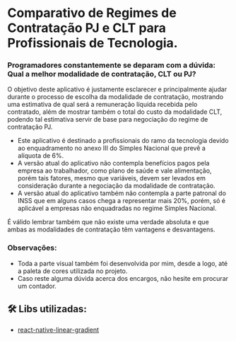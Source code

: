 # Comparativo de Regimes de Contratação PJ e CLT para Profissionais de Tecnologia.

### Programadores constantemente se deparam com a dúvida: Qual a melhor modalidade de contratação, CLT ou PJ? 

O objetivo deste aplicativo é justamente esclarecer e principalmente ajudar durante o processo de escolha da modalidade de contratação, mostrando uma estimativa de qual será a remuneração líquida recebida pelo contratado, além de mostrar também o total do custo da modalidade CLT, podendo tal estimativa servir de base para negociação do regime de contratação PJ. 

- Este aplicativo é destinado a profissionais do ramo da tecnologia devido ao enquadramento no anexo III do Simples Nacional que prevê a alíquota de 6%.
- A versão atual do aplicativo não contempla benefícios pagos pela empresa ao trabalhador, como plano de saúde e vale alimentação, porém tais fatores, mesmo que variáveis, devem ser levados em consideração durante a negociação da modalidade de contratação.
- A versão atual do aplicativo também não contempla a parte patronal do INSS que em alguns casos chega a representar mais 20%, porém, só é aplicável a empresas não enquadradas no regime Simples Nacional.

É válido lembrar também que não existe uma verdade absoluta e que ambas as modalidades de contratação têm vantagens e desvantagens.

### Observações:
* Toda a parte visual também foi desenvolvida por mim, desde a logo, até a paleta de cores utilizada no projeto.
* Caso reste alguma dúvida acerca dos encargos, não hesite em procurar um contador.

## 🛠️ Libs utilizadas:

* [react-native-linear-gradient](https://github.com/react-native-linear-gradient/react-native-linear-gradient)

